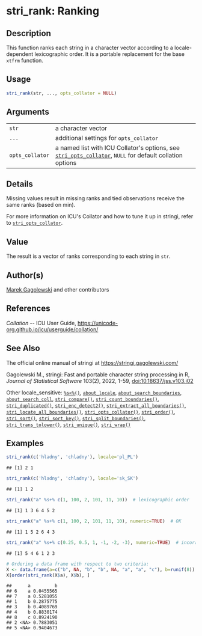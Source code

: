 # stri_rank: Ranking

## Description

This function ranks each string in a character vector according to a locale-dependent lexicographic order. It is a portable replacement for the base `xtfrm` function.

## Usage

``` r
stri_rank(str, ..., opts_collator = NULL)
```

## Arguments

|  |  |
|----|----|
| `str` | a character vector |
| `...` | additional settings for `opts_collator` |
| `opts_collator` | a named list with <span class="pkg">ICU</span> Collator\'s options, see [`stri_opts_collator`](stri_opts_collator.md), `NULL` for default collation options |

## Details

Missing values result in missing ranks and tied observations receive the same ranks (based on min).

For more information on <span class="pkg">ICU</span>\'s Collator and how to tune it up in <span class="pkg">stringi</span>, refer to [`stri_opts_collator`](stri_opts_collator.md).

## Value

The result is a vector of ranks corresponding to each string in `str`.

## Author(s)

[Marek Gagolewski](https://www.gagolewski.com/) and other contributors

## References

*Collation* -- ICU User Guide, <https://unicode-org.github.io/icu/userguide/collation/>

## See Also

The official online manual of <span class="pkg">stringi</span> at <https://stringi.gagolewski.com/>

Gagolewski M., <span class="pkg">stringi</span>: Fast and portable character string processing in R, *Journal of Statistical Software* 103(2), 2022, 1-59, [doi:10.18637/jss.v103.i02](https://doi.org/10.18637/jss.v103.i02)

Other locale_sensitive: [`%s<%()`](+25s+3C+25.md), [`about_locale`](about_locale.md), [`about_search_boundaries`](about_search_boundaries.md), [`about_search_coll`](about_search_coll.md), [`stri_compare()`](stri_compare.md), [`stri_count_boundaries()`](stri_count_boundaries.md), [`stri_duplicated()`](stri_duplicated.md), [`stri_enc_detect2()`](stri_enc_detect2.md), [`stri_extract_all_boundaries()`](stri_extract_boundaries.md), [`stri_locate_all_boundaries()`](stri_locate_boundaries.md), [`stri_opts_collator()`](stri_opts_collator.md), [`stri_order()`](stri_order.md), [`stri_sort()`](stri_sort.md), [`stri_sort_key()`](stri_sort_key.md), [`stri_split_boundaries()`](stri_split_boundaries.md), [`stri_trans_tolower()`](stri_trans_casemap.md), [`stri_unique()`](stri_unique.md), [`stri_wrap()`](stri_wrap.md)

## Examples




``` r
stri_rank(c('hladny', 'chladny'), locale='pl_PL')
```

```
## [1] 2 1
```

``` r
stri_rank(c('hladny', 'chladny'), locale='sk_SK')
```

```
## [1] 1 2
```

``` r
stri_rank("a" %s+% c(1, 100, 2, 101, 11, 10))  # lexicographic order
```

```
## [1] 1 3 6 4 5 2
```

``` r
stri_rank("a" %s+% c(1, 100, 2, 101, 11, 10), numeric=TRUE)  # OK
```

```
## [1] 1 5 2 6 4 3
```

``` r
stri_rank("a" %s+% c(0.25, 0.5, 1, -1, -2, -3), numeric=TRUE)  # incorrect
```

```
## [1] 5 4 6 1 2 3
```

``` r
# Ordering a data frame with respect to two criteria:
X <- data.frame(a=c("b", NA, "b", "b", NA, "a", "a", "c"), b=runif(8))
X[order(stri_rank(X$a), X$b), ]
```

```
##      a         b
## 6    a 0.0455565
## 7    a 0.5281055
## 1    b 0.2875775
## 3    b 0.4089769
## 4    b 0.8830174
## 8    c 0.8924190
## 2 <NA> 0.7883051
## 5 <NA> 0.9404673
```
